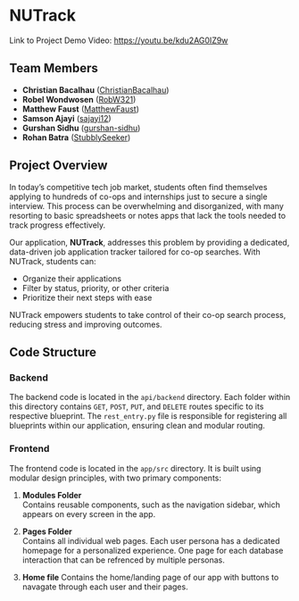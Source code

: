 # NUTrack

Link to Project Demo Video: https://youtu.be/kdu2AG0IZ9w

## Team Members
- **Christian Bacalhau** ([ChristianBacalhau](https://github.com/ChristianBacalhau))  
- **Robel Wondwosen** ([RobW321](https://github.com/RobW321))  
- **Matthew Faust** ([MatthewFaust](https://github.com/MatthewFaust))  
- **Samson Ajayi** ([sajayi12](https://github.com/sajayi12))  
- **Gurshan Sidhu** ([gurshan-sidhu](https://github.com/gurshan-sidhu))  
- **Rohan Batra** ([StubblySeeker](https://github.com/StubblySeeker))  

## Project Overview
In today’s competitive tech job market, students often find themselves applying to hundreds of co-ops and internships just to secure a single interview. This process can be overwhelming and disorganized, with many resorting to basic spreadsheets or notes apps that lack the tools needed to track progress effectively.  

Our application, **NUTrack**, addresses this problem by providing a dedicated, data-driven job application tracker tailored for co-op searches. With NUTrack, students can:
- Organize their applications
- Filter by status, priority, or other criteria
- Prioritize their next steps with ease  

NUTrack empowers students to take control of their co-op search process, reducing stress and improving outcomes.

## Code Structure

### Backend
The backend code is located in the `api/backend` directory. Each folder within this directory contains `GET`, `POST`, `PUT`, and `DELETE` routes specific to its respective blueprint. The `rest_entry.py` file is responsible for registering all blueprints within our application, ensuring clean and modular routing.

### Frontend
The frontend code is located in the `app/src` directory. It is built using modular design principles, with two primary components:  

1. **Modules Folder**  
   Contains reusable components, such as the navigation sidebar, which appears on every screen in the app.

2. **Pages Folder**  
   Contains all individual web pages. Each user persona has a dedicated homepage for a personalized experience. One page for each database interaction that can be refrenced by multiple personas. 

3. **Home file**
    Contains the home/landing page of our app with buttons to navagate through each user and their pages. 
    

